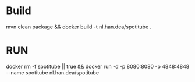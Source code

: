 # Build
mvn clean package && docker build -t nl.han.dea/spotitube .

# RUN

docker rm -f spotitube || true && docker run -d -p 8080:8080 -p 4848:4848 --name spotitube nl.han.dea/spotitube 
